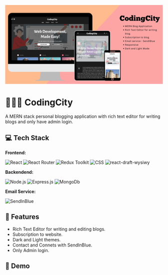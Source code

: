 ![CodingCity Banner](https://github.com/Isha988/CodingCity-Blog-App/blob/main/images/codingCity%20Banner.png)

# 👩🏽‍💻 CodingCity

A MERN stack personal blogging application with rich text editor for writing blogs and only have admin login.

## 💻 Tech Stack

**Frontend:**

<img src="https://img.shields.io/badge/-React-orange?style=for-the-badge&logo=react" alt="React"/>   <img src="https://img.shields.io/badge/-React%20Router-success?style=for-the-badge&logo=reactrouter" alt="React Router"/>   <img src="https://img.shields.io/badge/-Redux%20Toolkit-informational?style=for-the-badge&logo=redux" alt="Redux Toolkit"/>   <img src="https://img.shields.io/badge/-css-990099?style=for-the-badge&logo=CSS3" alt="CSS"/>
<img src="https://img.shields.io/badge/-react draft wysiwy-fae248?style=for-the-badge&logo=react-draft-wysiwy" alt="react-draft-wysiwy"/>  

**Backendend:**

<img src="https://img.shields.io/badge/-Node.js-faf75a?style=for-the-badge&logo=node.js" alt="Node.js"/>   <img src="https://img.shields.io/badge/-express.js-282929?style=for-the-badge&logo=express" alt="Express.js"/>   <img src="https://img.shields.io/badge/-mongodb-f1a7f2?style=for-the-badge&logo=mongodb" alt="MongoDb"/>

**Email Service:**

<img src="https://img.shields.io/badge/-SendInBlue-2497f0?style=for-the-badge&logo=SendInBlue" alt="SendInBlue"/> 

## 📝 Features

- Rich Text Editor for writing and editing blogs.
- Subscription to website.
- Dark and Light themes.
- Contact and Connets with SendInBlue.
- Only Admin login.

## 🎥 Demo




